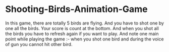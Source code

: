 # Shooting-Birds-Animation-Game
In this game, there are totally 5 birds are flying. And you have to shot one by one all the birds. Your score is count at the bottom. And when you shot all the birds you have to refresh again if you want to play. And note one main point while playing the game :- when you shot one bird and during the voice of gun you cannot hit other bird.
